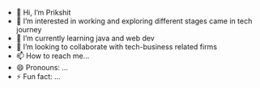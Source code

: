- 👋 Hi, I’m Prikshit 
- 👀 I’m interested in working and exploring different stages came in tech journey
- 🌱 I’m currently learning java and web dev
- 💞️ I’m looking to collaborate with tech-business related firms
- 📫 How to reach me...
- 😄 Pronouns: ...
- ⚡ Fun fact: ...

<!---
prikshitgautam27/prikshitgautam27 is a ✨ special ✨ repository because its `README.md` (this file) appears on your GitHub profile.
You can click the Preview link to take a look at your changes.
--->
